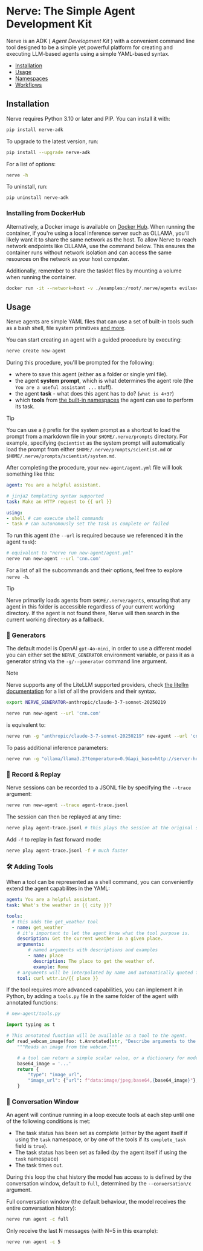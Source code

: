 # Nerve: The Simple Agent Development Kit

Nerve is an ADK ( _Agent Development Kit_ ) with a convenient command line tool designed to be a simple yet powerful platform for creating and executing LLM-based agents using a simple YAML-based syntax.

* [Installation](#installation)
* [Usage](#usage)
* [Namespaces](namespaces.md)
* [Workflows](workflows.md)

## Installation

Nerve requires Python 3.10 or later and PIP. You can install it with:

```bash
pip install nerve-adk
```

To upgrade to the latest version, run:

```bash
pip install --upgrade nerve-adk
```

For a list of options:

```bash
nerve -h
```

To uninstall, run:

```bash
pip uninstall nerve-adk
```

### Installing from DockerHub

Alternatively, a Docker image is available on [Docker Hub](https://hub.docker.com/r/evilsocket/nerve). When running the container, if you're using a local inference server such as OLLAMA, you'll likely want it to share the same network as the host. To allow Nerve to reach network endpoints like OLLAMA, use the command below. This ensures the container runs without network isolation and can access the same resources on the network as your host computer.

Additionally, remember to share the tasklet files by mounting a volume when running the container.

```sh
docker run -it --network=host -v ./examples:/root/.nerve/agents evilsocket/nerve -h
```

## Usage

Nerve agents are simple YAML files that can use a set of built-in tools such as a bash shell, file system primitives [and more](https://github.com/evilsocket/nerve/blob/main/docs/namespaces.md). 

You can start creating an agent with a guided procedure by executing:

```bash
nerve create new-agent
```

During this procedure, you'll be prompted for the following:

- where to save this agent (either as a folder or single yml file).
- the agent **system prompt**, which is what determines the agent role (the `You are a useful assistant ...` stuff).
- the agent **task** - what does this agent has to do? (`what is 4+3?`)
- which **tools** from [the built-in namespaces](https://github.com/evilsocket/nerve/blob/main/docs/namespaces.md) the agent can use to perform its task.

> [!TIP]  
> You can use a `@` prefix for the system prompt as a shortcut to load the prompt from a markdown file in your `$HOME/.nerve/prompts` directory. For example, specifying `@scientist` as the system prompt will automatically load the prompt from either `$HOME/.nerve/prompts/scientist.md` or `$HOME/.nerve/prompts/scientist/system.md`.

After completing the procedure, your `new-agent/agent.yml` file will look something like this:

```yaml
agent: You are a helpful assistant.

# jinja2 templating syntax supported
task: Make an HTTP request to {{ url }}

using:
- shell # can execute shell commands
- task # can autonomously set the task as complete or failed
```

To run this agent (the `--url` is required because we referenced it in the agent `task`):

```bash
# equivalent to "nerve run new-agent/agent.yml"
nerve run new-agent --url 'cnn.com'
```

For a list of all the subcommands and their options, feel free to explore `nerve -h`.

> [!TIP]  
> Nerve primarily loads agents from `$HOME/.nerve/agents`, ensuring that any agent in this folder is accessible regardless of your current working directory. If the agent is not found there, Nerve will then search in the current working directory as a fallback.

### 🧠 Generators

The default model is OpenAI `gpt-4o-mini`, in order to use a different model you can either set the `NERVE_GENERATOR` environment variable, or pass it as a generator string via the `-g/--generator` command line argument.

> [!NOTE]  
> Nerve supports any of the LiteLLM supported providers, check [the litellm documentation](https://docs.litellm.ai/docs/providers) for a list of all the providers and their syntax.

```sh
export NERVE_GENERATOR=anthropic/claude-3-7-sonnet-20250219

nerve run new-agent --url 'cnn.com'
```

is equivalent to:

```sh
nerve run -g "anthropic/claude-3-7-sonnet-20250219" new-agent --url 'cnn.com'
```

To pass additional inference parameters:

```sh
nerve run -g "ollama/llama3.2?temperature=0.9&api_base=http://server-host:11434" new-agent --url 'cnn.com'
```

### 🎥 Record & Replay

Nerve sessions can be recorded to a JSONL file by specifying the `--trace` argument:

```sh
nerve run new-agent --trace agent-trace.jsonl
```

The session can then be replayed at any time:

```sh
nerve play agent-trace.jsonl # this plays the session at the original speed
```

Add `-f` to replay in fast forward mode:

```sh
nerve play agent-trace.jsonl -f # much faster
```

### 🛠️ Adding Tools

When a tool can be represented as a shell command, you can conveniently extend the agent capabilites in the YAML:

```yaml
agent: You are a helpful assistant.
task: What's the weather in {{ city }}?

tools:
  # this adds the get_weather tool
  - name: get_weather
    # it's important to let the agent know what the tool purpose is.
    description: Get the current weather in a given place.
    arguments:
        # named arguments with descriptions and examples
        - name: place
          description: The place to get the weather of.
          example: Rome
    # arguments will be interpolated by name and automatically quoted for shell use
    tool: curl wttr.in/{{ place }}
```

If the tool requires more advanced capabilities, you can implement it in Python, by adding a `tools.py` file in the same folder of the agent with annotated functions:

```python
# new-agent/tools.py

import typing as t

# This annotated function will be available as a tool to the agent.
def read_webcam_image(foo: t.Annotated[str, "Describe arguments to the model like this."]) -> dict[str, str]:
    """Reads an image from the webcam."""

    # a tool can return a simple scalar value, or a dictionary for models with vision.
    base64_image = '...'
    return {
        "type": "image_url",
        "image_url": {"url": f"data:image/jpeg;base64,{base64_image}"},
    }
```

### 💬 Conversation Window

An agent will continue running in a loop execute tools at each step until one of the following conditions is met:

- The task status has been set as complete (either by the agent itself if using the `task` namespace, or by one of the tools if its `complete_task` field is `true`).
- The task status has been set as failed (by the agent itself if using the `task` namespace)
- The task times out.

During this loop the chat history the model has access to is defined by the conversation window, default to `full`, determined by the `--conversation/c` argument.

Full conversation window (the default behaviour, the model receives the entire conversation history):

```bash
nerve run agent -c full
```

Only receive the last N messages (with N=5 in this example):

```bash
nerve run agent -c 5
```
